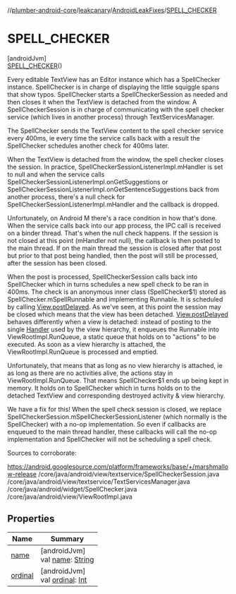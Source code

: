 //[plumber-android-core](../../../../index.md)/[leakcanary](../../index.md)/[AndroidLeakFixes](../index.md)/[SPELL_CHECKER](index.md)

# SPELL_CHECKER

[androidJvm]\
[SPELL_CHECKER](index.md)()

Every editable TextView has an Editor instance which has a SpellChecker instance. SpellChecker is in charge of displaying the little squiggle spans that show typos. SpellChecker starts a SpellCheckerSession as needed and then closes it when the TextView is detached from the window. A SpellCheckerSession is in charge of communicating with the spell checker service (which lives in another process) through TextServicesManager.

The SpellChecker sends the TextView content to the spell checker service every 400ms, ie every time the service calls back with a result the SpellChecker schedules another check for 400ms later.

When the TextView is detached from the window, the spell checker closes the session. In practice, SpellCheckerSessionListenerImpl.mHandler is set to null and when the service calls SpellCheckerSessionListenerImpl.onGetSuggestions or SpellCheckerSessionListenerImpl.onGetSentenceSuggestions back from another process, there's a null check for SpellCheckerSessionListenerImpl.mHandler and the callback is dropped.

Unfortunately, on Android M there's a race condition in how that's done. When the service calls back into our app process, the IPC call is received on a binder thread. That's when the null check happens. If the session is not closed at this point (mHandler not null), the callback is then posted to the main thread. If on the main thread the session is closed after that post but prior to that post being handled, then the post will still be processed, after the session has been closed.

When the post is processed, SpellCheckerSession calls back into SpellChecker which in turns schedules a new spell check to be ran in 400ms. The check is an anonymous inner class (SpellChecker$1) stored as SpellChecker.mSpellRunnable and implementing Runnable. It is scheduled by calling [View.postDelayed](https://developer.android.com/reference/kotlin/android/view/View.html#postdelayed). As we've seen, at this point the session may be closed which means that the view has been detached. [View.postDelayed](https://developer.android.com/reference/kotlin/android/view/View.html#postdelayed) behaves differently when a view is detached: instead of posting to the single [Handler](https://developer.android.com/reference/kotlin/android/os/Handler.html) used by the view hierarchy, it enqueues the Runnable into ViewRootImpl.RunQueue, a static queue that holds on to "actions" to be executed. As soon as a view hierarchy is attached, the ViewRootImpl.RunQueue is processed and emptied.

Unfortunately, that means that as long as no view hierarchy is attached, ie as long as there are no activities alive, the actions stay in ViewRootImpl.RunQueue. That means SpellChecker$1 ends up being kept in memory. It holds on to SpellChecker which in turns holds on to the detached TextView and corresponding destroyed activity & view hierarchy.

We have a fix for this! When the spell check session is closed, we replace SpellCheckerSession.mSpellCheckerSessionListener (which normally is the SpellChecker) with a no-op implementation. So even if callbacks are enqueued to the main thread handler, these callbacks will call the no-op implementation and SpellChecker will not be scheduling a spell check.

Sources to corroborate:

https://android.googlesource.com/platform/frameworks/base/+/marshmallow-release /core/java/android/view/textservice/SpellCheckerSession.java /core/java/android/view/textservice/TextServicesManager.java /core/java/android/widget/SpellChecker.java /core/java/android/view/ViewRootImpl.java

## Properties

| Name | Summary |
|---|---|
| [name](../-m-e-d-i-a_-s-e-s-s-i-o-n_-l-e-g-a-c-y_-h-e-l-p-e-r/index.md#-372974862%2FProperties%2F-1073788996) | [androidJvm]<br>val [name](../-m-e-d-i-a_-s-e-s-s-i-o-n_-l-e-g-a-c-y_-h-e-l-p-e-r/index.md#-372974862%2FProperties%2F-1073788996): [String](https://kotlinlang.org/api/latest/jvm/stdlib/kotlin/-string/index.html) |
| [ordinal](../-m-e-d-i-a_-s-e-s-s-i-o-n_-l-e-g-a-c-y_-h-e-l-p-e-r/index.md#-739389684%2FProperties%2F-1073788996) | [androidJvm]<br>val [ordinal](../-m-e-d-i-a_-s-e-s-s-i-o-n_-l-e-g-a-c-y_-h-e-l-p-e-r/index.md#-739389684%2FProperties%2F-1073788996): [Int](https://kotlinlang.org/api/latest/jvm/stdlib/kotlin/-int/index.html) |
